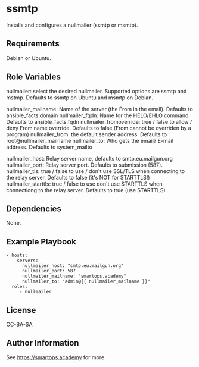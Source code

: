 ssmtp
=========

Installs and configures a nullmailer (ssmtp or msmtp).

Requirements
------------

Debian or Ubuntu.

Role Variables
--------------

nullmailer: select the desired nullmailer. Supported options are ssmtp and mstmp. Defaults to ssmtp on Ubuntu and msmtp on Debian.

nullmailer_mailname: Name of the server (the From in the email). Defaults to ansible_facts.domain
nullmailer_fqdn: Name for the HELO/EHLO command. Defaults to ansible_facts.fqdn
nullmailer_fromoverride: true / false to allow / deny From name override. Defaults to false (From cannot be overriden by a program)
nullmailer_from: the default sender address. Defaults to root@nullmailer_mailname
nullmailer_to: Who gets the email? E-mail address. Defaults to system_mailto

nullmailer_host: Relay server name, defaults to smtp.eu.mailgun.org
nullmailer_port: Relay server port. Defaults to submission (587).
nullmailer_tls: true / false to use / don't use SSL/TLS when connecting to the relay server. Defaults to false (it's NOT for STARTTLS!)
nullmailer_starttls: true / false to use don't use STARTTLS when connectiong to the relay server. Defaults to true (use STARTTLS)

Dependencies
------------

None.

Example Playbook
----------------

    - hosts:
        servers:
          nullmailer_host: "smtp.eu.mailgun.org"
          nullmailer_port: 587
          nullmailer_mailname: "smartops.academy"
          nullmailer_to: "admin@{{ nullmailer_mailname }}"
      roles:
         - nullmailer

License
-------

CC-BA-SA

Author Information
------------------

See https://smartops.academy for more.
